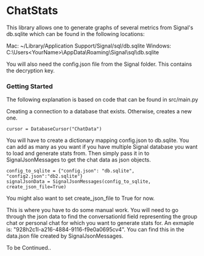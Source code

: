 # ChatStats

This library allows one to generate graphs of several metrics from Signal's db.sqlite which can be found in the following locations:

Mac: ~/Library/Application Support/Signal/sql/db.sqlite
Windows: C:\Users\<YourName>\AppData\Roaming\Signal\sql\db.sqlite

You will also need the config.json file from the Signal folder. This contains the decryption key.

### Getting Started

The following explanation is based on code that can be found in src/main.py

Creating a connection to a database that exists. Otherwise, creates a new one.
```
cursor = DatabaseCursor("ChatData")
```

You will have to create a dictionary mapping config.json to db.sqlite. You can add as many as you want if you have multiple Signal database you want to load and generate stats from. Then simply pass it in to SignalJsonMessages to get the chat data as json objects.
```
config_to_sqlite = {"config.json": "db.sqlite", "config2.json":"db2.sqlite"}
signalJsonData = SignalJsonMessages(config_to_sqlite, create_json_file=True)
```
You might also want to set create_json_file to True for now.

This is where you have to do some manual work. You will need to go through the json data to find the conversationId field representing the group chat or personal chat for which you want to generate stats for. An exmaple is: "928h2c1l-a216-4884-9116-f9e0a0695cv4". You can find this in the data.json file created by SignalJsonMessages.

To be Continued..

            


